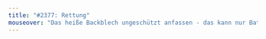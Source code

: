 ```yaml
---
title: "#2377: Rettung"
mouseover: "Das heiße Backblech ungeschützt anfassen - das kann nur Batfred!"
---
```


